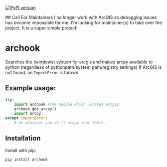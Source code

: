 [![PyPI version](https://badge.fury.io/py/archook.svg)](https://badge.fury.io/py/archook)

<div class="alert tip">
## Call For Maintainers
I no longer work with ArcGIS so debugging issues has become impossible for me.
I'm looking for maintainer(s) to take over the project. It is a super simple project!
</div>

# archook
Searches the (windows) system for arcgis and makes arcpy available to python (regardless of pythonpath/system path/registry settings)
If ArcGIS is not found, an `ImportError` is thrown.

## Example usage:
```python
try:
    import archook #The module which locates arcgis
    archook.get_arcpy()
    import arcpy
except ImportError:
    # do whatever you do if arcpy isnt there.
```

## Installation

Install with pip:

    pip install archook
